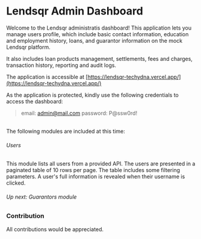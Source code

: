 # Lendsqr Admin Dashboard

Welcome to the Lendsqr administratis dashboard! This application lets you manage users profile, which include basic contact information, education and employment history, loans, and guarantor information on the mock Lendsqr platform.

It also includes loan products management, settlements, fees and charges, transaction history, reporting and audit logs.

The application is accessible at [https://lendsqr-techydna.vercel.app/](https://lendsqr-techydna.vercel.app/)


As the application is protected, kindly use the following credentials to access the dashboard:

> email: admin@mail.com
> password: P@ssw0rd!


<br />The following modules are included at this time:<br />

###### Users
This module lists all users from a provided API. The users are presented in a paginated table of 10 rows per page. The table includes some filtering parameters. A user's full information is revealed when their username is clicked.

###### Up next: Guarantors module


### Contribution
All contributions would be appreciated.
